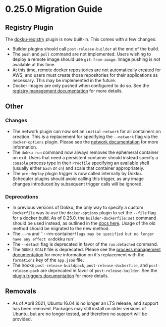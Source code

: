 # 0.25.0 Migration Guide

## Registry Plugin

The [dokku-registry](https://github.com/dokku/dokku-registry) plugin is now built-in. This comes with a few changes:

- Builder plugins should call `post-release-builder` at the end of the build.
- The `push` and `pull` command are not implemented. Users wishing to deploy a remote image should use `git:from-image`. Image pushing is not available at this time.
- At this time, remote docker repositories are not automatically created for AWS, and users must create those repositories for their applications as necessary. This may be implemented in the future.
- Docker images are only pushed when configured to do so. See the [registry management documentation](/docs/deployment/registry-management.md) for more details.

## Other

### Changes

- The network plugin can now set an `initial-network` for all containers on creation. This is a replacement for specifying the `--network` flag via the `docker-options` plugin. Please see the [network documentation](/docs/networking/network.md#attaching-an-app-to-a-network) for more information.
- The `dokku run` command now always removes the ephemeral container on exit. Users that need a persistent container should instead specify a `console` process type in their `Procfile` specifying an available shell (usually either `bash` or `sh`) and scale that container appropriately.
- The `pre-deploy` plugin trigger is now called internally by Dokku. Scheduler plugins should avoid calling this trigger, as any image changes introduced by subsequent trigger calls will be ignored.

### Deprecations

- In previous versions of Dokku, the only way to specify a custom `Dockerfile` was to use the `docker-options` plugin to set the `--file` flag for a docker build. As of 0.25.0, the `builder-dockerfile:set` command should be used instead, as outlined in the [docs here](/docs/deployment/builders/dockerfiles.md#changingthe-dockerfile-location). Usage of the old method should be migrated to the new method.
- The `--rm` and ``--rm-container` flags may be specified but no longer have any effect on `dokku run`.
- The `--detach` flag is deprecated in favor of the `run:detached` command.
- The `DOKKU_SCALE` file is deprecated. Please see the [process management documentation](/docs/processes/process-management.md#manually-managing-process-scaling) for more information on it's replacement with the `formations` key of the `app.json` file.
- The hooks `post-release-buildpack`, `post-release-dockerfile`, and `post-release-pack` are deprecated in favor of `post-release-builder`. See the [plugin triggers documentation](https://dokku.com/docs/development/plugin-triggers/#post-release-builder) for more details.

## Removals

- As of April 2021, Ubuntu 16.04 is no longer an LTS release, and support has been removed. Packages may still install on older versions of Ubuntu, but are no longer tested, and therefore no support will be provided.
